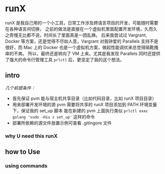 # runX

runX 是我自己用的一个小工具，日常工作涉及跨语言项目的开发，可能随时需要在各种语言间切换，
之前的做法是直接在一个虚拟机里面配置开发环境，久而久之奇慢无比都不说，时间长了里面真是一团乱麻。
后来我尝试过 Vargrant, Docker 等方案，还是觉得不尽如人意，Vargrant 对我钟爱的 Parallels
支持不是很好，而 Mac 上的 Docker 也是一个虚拟机方案，做起性能调优来总觉得隔靴搔痒的不爽。
所以，最终还是转向了 VM 上来。尤其是我发现 Parallels 同时还提供了强大的命令行管理工具 `prlctl`
后，更坚定了我的这个想法。

## intro

*几个前提条件：*

* 首先保证 pvm 能与宿主机共享目录（比如代码目录，比如 runX 项目目录）
* 用来部署开发环境的源 pvm 需要将共享的 runX 项目添加到 PATH 环境变量下，保证我的 set_up 脚本
  能在新建的 pvm 上面执行类似 `prlctl exec golang 'sudo -Hiu z set_up'` 这样的命令
* 部署所依赖的源文件放置示例可查看 .gitingore 文件

### why U need this runX
## how to Use
### using commands